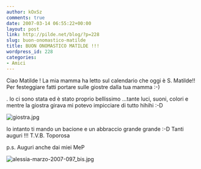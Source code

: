 ```yaml
---
author: kOxSz
comments: true
date: 2007-03-14 06:55:22+00:00
layout: post
link: http://pilde.net/blog/?p=228
slug: buon-onomastico-matilde
title: BUON ONOMASTICO MATILDE !!!
wordpress_id: 228
categories:
- Amici
---
```


Ciao Matilde ! La mia mamma ha letto sul calendario che oggi è S. Matilde!! Per festeggiare fatti portare sulle giostre dalla tua mamma :-)


. Io ci sono stata ed è stato proprio bellissimo ...tante luci, suoni, colori e mentre la giostra girava mi potevo impicciare di tutto hihihi :-D

![giostra.jpg]({{baseurl}}/uploads/2007/03/giostra.jpg)




Io intanto ti mando un bacione e un abbraccio grande grande :-D Tanti auguri !!! T.V.B. Toporosa

p.s. Auguri anche dai miei MeP

![alessia-marzo-2007-097_bis.jpg]({{baseurl}}/uploads/2007/03/alessia-marzo-2007-097_bis.jpg)



